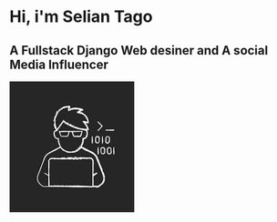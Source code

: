 # Hi, i'm Selian Tago
## A Fullstack Django Web desiner and A social Media Influencer
![Selian](images/avatar.jpg)


